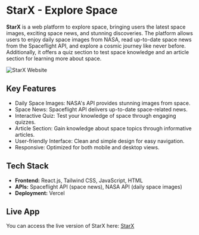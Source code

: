 <!DOCTYPE html>
<html lang="en">
<head>
    <meta charset="UTF-8">
    <meta name="viewport" content="width=device-width, initial-scale=1.0">
</head>
<body>
    <h1>StarX - Explore Space</h1>
    <p><strong>StarX</strong> is a web platform to explore space, bringing users the latest space images, exciting space news, and stunning discoveries. The platform allows users to enjoy daily space images from NASA, read up-to-date space news from the Spaceflight API, and explore a cosmic journey like never before. Additionally, it offers a quiz section to test space knowledge and an article section for learning more about space.</p>
     <img src="https://github.com/user-attachments/assets/592f38ad-591f-4b44-8578-212ebcdfa5b3" alt="StarX Website" />  
  <h2>Key Features</h2>
    <ul>
        <li>Daily Space Images: NASA's API provides stunning images from space.</li>
        <li>Space News: Spaceflight API delivers up-to-date space-related news.</li>
        <li>Interactive Quiz: Test your knowledge of space through engaging quizzes.</li>
        <li>Article Section: Gain knowledge about space topics through informative articles.</li>
        <li>User-friendly Interface: Clean and simple design for easy navigation.</li>
        <li>Responsive: Optimized for both mobile and desktop views.</li>
    </ul>
    <h2>Tech Stack</h2>
    <ul>
        <li><strong>Frontend:</strong> React.js, Tailwind CSS, JavaScript, HTML</li>
        <li><strong>APIs:</strong> Spaceflight API (space news), NASA API (daily space images)</li>
        <li><strong>Deployment:</strong> Vercel</li>
    </ul>
    <h2>Live App</h2>
    <p>You can access the live version of StarX here: <a href="https://starx-hasini-sankalpana.vercel.app" target="_blank">StarX</a></p>
  
</body>
</html>

